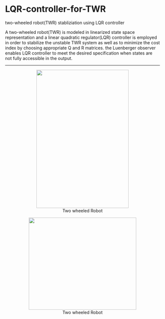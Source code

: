 # LQR-controller-for-TWR
two-wheeled robot(TWR)  stabliziation using LQR controller

A two-wheeled robot(TWR) is modeled in linearized
state space representation and a linear quadratic regulator(LQR)
controller is employed in order to stabilize the unstable TWR
system as well as to minimize the cost index by choosing
appropriate Q and R matrices. the Luenberger observer enables
LQR controller to meet the desired specification when states are
not fully accessible in the output.

<hr/>

 
 <figure>
 <center>
 <img src='https://i.postimg.cc/W4Crtwtp/TWR.png' width="300" 
      height="450"/>
 <figcaption>Two wheeled Robot</figcaption>
 </center>
 </figure>

 
 <figure>
 <center>
 <img src='https://i.postimg.cc/NjQZP1s0/LQR-result-pitch-angles.png' width="350" 
      height="300"/>
 <figcaption>Two wheeled Robot</figcaption>
 </center>
 </figure>



